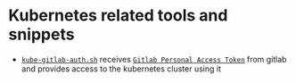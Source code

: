 Kubernetes related tools and snippets
===================================

- [`kube-gitlab-auth.sh`](kube-gitlab-auth.sh) receives [`Gitlab Personal Access Token`](https://docs.gitlab.com/ee/user/profile/personal_access_tokens.html) from gitlab and provides access to the kubernetes cluster using it

